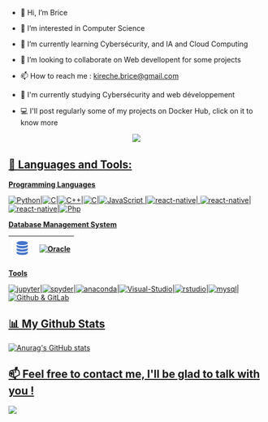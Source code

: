 - 👋 Hi, I’m Brice
- 👀 I’m interested in Computer Science
- 🌱 I’m currently learning Cybersécurity, and IA and Cloud Computing
- 💞️ I’m looking to collaborate on Web devellopent for some projects
- 📫 How to reach me : kireche.brice@gmail.com


- 🌱 I'm currently studying Cybersécurity and web développement
- 💻 I'll post regularly some of my projects on Docker Hub, click on it to know more


<p align="center">
<a href = "https://hub.docker.com/u/brice123456789"><img src="https://img.icons8.com/color/48/null/docker.png"</a>
</p>



## 🚀 Languages and Tools:

**Programming Languages**
  

  
<img title="Python" alt="Python" width="40px" src="https://img.icons8.com/color/48/000000/python--v1.png" />|<img alt="C" title="Csharp" width="40px" src="https://img.icons8.com/fluency/48/null/c-programming.png">|<img alt="C++" title="Cs" width="40px" src="https://img.icons8.com/fluency/48/null/c-plus-plus-logo.png">|<img title="C" alt="C" width="40px" src="https://img.icons8.com/color/48/000000/c-sharp-logo.png">|<img title="JavaScript" alt="JavaScript" width="40px" src="https://img.icons8.com/color/48/null/javascript--v2.png"> |<img title="react-native" alt="react-native" width="40px" src="https://img.icons8.com/color/48/null/react-native.png"/>| <img title="react-native" alt="react-native" width="40px" src="https://img.icons8.com/color/48/null/sass.png">| <img title="react-native" alt="react-native" width="40px" src="https://img.icons8.com/color/48/null/html-5--v1.png">|<img title="php" alt="Php" width="40px" src="https://img.icons8.com/dusk/64/null/php-logo.png"><br>
  
  


  
  
**Database Management System**

<img title="SQL" alt="SQL" width="40px" src="https://raw.githubusercontent.com/github/explore/master/topics/sql/sql.png">|<img title="Oracle" alt="Oracle" width="40px" src="https://img.icons8.com/color/48/000000/oracle-logo.png">|  
|--|--|



**Tools**


<img title="Jupyter" alt="jupyter" width="40px" src="https://upload.wikimedia.org/wikipedia/commons/thumb/3/38/Jupyter_logo.svg/1200px-Jupyter_logo.svg.png">|<img title="spyder" alt="spyder" width="40px" src="https://img.icons8.com/fluency/48/000000/spyder-ide.png">|<img title="Anaconda" alt="anaconda" width="40px" src="https://upload.wikimedia.org/wikipedia/en/c/cd/Anaconda_Logo.png">|<img title="Visual-Studio" alt="Visual-Studio" width="40px" src="https://img.icons8.com/dusk/64/null/visual-studio-code-2019.png">|<img title="Rstudio" alt="rstudio" width="40px" src="https://upload.wikimedia.org/wikipedia/commons/thumb/d/d0/RStudio_logo_flat.svg/1280px-RStudio_logo_flat.svg.png">|<img title="MySQL" alt="mysql" width="40px" src="https://img.icons8.com/color/48/000000/mysql-logo.png">|<img title="GitHub" alt="Github & GitLab" width="40px" src="https://img.icons8.com/nolan/64/git.png"><br>

  



## 📊 My Github Stats


![Anurag's GitHub stats](https://github-readme-stats.vercel.app/api?username=brice789&show_icons=true&theme=tokyonight)
  

## 📫 Feel free to contact me, I'll be glad to talk with you !

<p align="left">

<a href = "https://www.linkedin.com/in/kireche-brice"><img src="https://img.icons8.com/ios-filled/50/000000/linkedin.png"/></a>

</p>
<!--
**hugodebes/hugodebes** is a ✨ _special_ ✨ repository because its `README.md` (this file) appears on your GitHub profile.

Here are some ideas to get you started:

- 🔭 I’m currently working on ...
- 🌱 I’m currently learning ...
- 👯 I’m looking to collaborate on ...
- 🤔 I’m looking for help with ...
- 💬 Ask me about ...
- 📫 How to reach me: ...
- 😄 Pronouns: ...
- ⚡ Fun fact: ...
-->


<!---
Brice789/Brice789 is a ✨ special ✨ repository because its `README.md` (this file) appears on your GitHub profile.
You can click the Preview link to take a look at your changes.
--->
